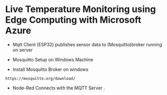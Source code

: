 # Live Temperature Monitoring using Edge Computing with Microsoft Azure 

* Mqtt Client (ESP32) publishes sensor data to (Mosquitto)broker running on server 

* Mosquitto Setup on Windows Machine

* Install Mosquitto Broker on windows
```
https://mosquitto.org/download/
```


* Node-Red Connects with the MQTT Server . 
